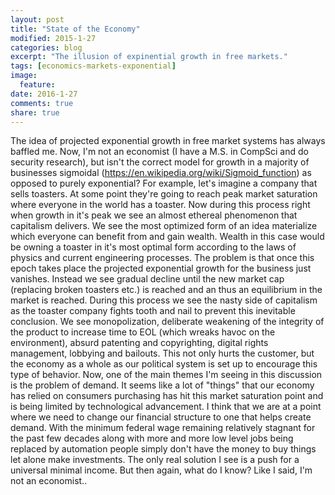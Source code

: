 ```yaml
---
layout: post
title: "State of the Economy"
modified: 2015-1-27
categories: blog
excerpt: "The illusion of expinential growth in free markets."
tags: [economics-markets-exponential]
image:
  feature:
date: 2016-1-27
comments: true
share: true
---
```


The idea of projected exponential growth in free market systems has always baffled me. Now, I'm not an economist (I have a M.S. in CompSci and do security research), but isn't the correct model for growth in a majority of businesses sigmoidal (https://en.wikipedia.org/wiki/Sigmoid_function) as opposed to purely exponential?
For example, let's imagine a company that sells toasters. At some point they're going to reach peak market saturation where everyone in the world has a toaster. Now during this process right when growth in it's peak we see an almost ethereal phenomenon that capitalism delivers. We see the most optimized form of an idea materialize which everyone can benefit from and gain wealth. Wealth in this case would be owning a toaster in it's most optimal form according to the laws of physics and current engineering processes.
The problem is that once this epoch takes place the projected exponential growth for the business just vanishes. Instead we see gradual decline until the new market cap (replacing broken toasters etc.) is reached and an thus an equilibrium in the market is reached. During this process we see the nasty side of capitalism as the toaster company fights tooth and nail to prevent this inevitable conclusion. We see monopolization, deliberate weakening of the integrity of the product to increase time to EOL (which wreaks havoc on the environment), absurd patenting and copyrighting, digital rights management, lobbying and bailouts. This not only hurts the customer, but the economy as a whole as our political system is set up to encourage this type of behavior.
Now, one of the main themes I'm seeing in this discussion is the problem of demand. It seems like a lot of "things" that our economy has relied on consumers purchasing has hit this market saturation point and is being limited by technological advancement.
I think that we are at a point where we need to change our financial structure to one that helps create demand. With the minimum federal wage remaining relatively stagnant for the past few decades along with more and more low level jobs being replaced by automation people simply don't have the money to buy things let alone make investments. The only real solution I see is a push for a universal minimal income. But then again, what do I know? Like I said, I'm not an economist..
